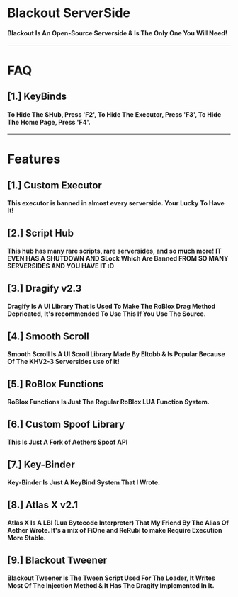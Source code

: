 # Blackout ServerSide

#### Blackout Is An Open-Source Serverside & Is The Only One You Will Need!

----------------

# FAQ

## [1.] KeyBinds
#### To Hide The SHub, Press 'F2', To Hide The Executor, Press 'F3', To Hide The Home Page, Press 'F4'.

----------------

# Features

## [1.] Custom Executor
#### This executor is banned in almost every serverside. Your Lucky To Have It!

## [2.] Script Hub
#### This hub has many rare scripts, rare serversides, and so much more! IT EVEN HAS A SHUTDOWN AND SLock Which Are Banned FROM SO MANY SERVERSIDES AND YOU HAVE IT :D

## [3.] Dragify v2.3
#### Dragify Is A UI Library That Is Used To Make The RoBlox Drag Method Depricated, It's recommended To Use This If You Use The Source. 

## [4.] Smooth Scroll
#### Smooth Scroll Is A UI Scroll Library Made By Eltobb & Is Popular Because Of The KHV2-3 Serversides use of it!

## [5.] RoBlox Functions
#### RoBlox Functions Is Just The Regular RoBlox LUA Function System.

## [6.] Custom Spoof Library
#### This Is Just A Fork of Aethers Spoof API

## [7.] Key-Binder
#### Key-Binder Is Just A KeyBind System That I Wrote.

## [8.] Atlas X v2.1
#### Atlas X Is A LBI (Lua Bytecode Interpreter) That My Friend By The Alias Of Aether Wrote. It's a mix of FiOne and ReRubi to make Require Execution More Stable.

## [9.] Blackout Tweener
#### Blackout Tweener Is The Tween Script Used For The Loader, It Writes Most Of The Injection Method & It Has The Dragify Implemented In It.

